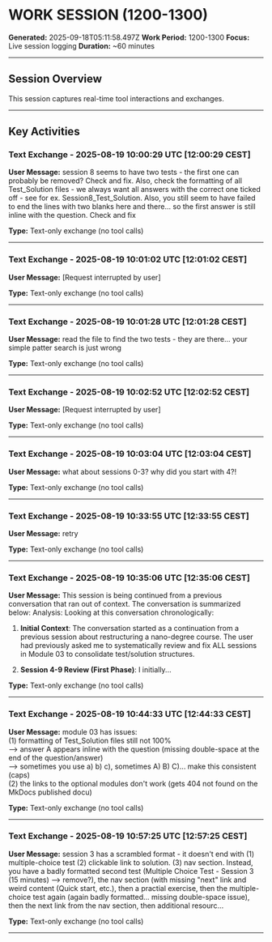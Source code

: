 # WORK SESSION (1200-1300)

**Generated:** 2025-09-18T05:11:58.497Z
**Work Period:** 1200-1300
**Focus:** Live session logging
**Duration:** ~60 minutes

---

## Session Overview

This session captures real-time tool interactions and exchanges.

---

## Key Activities

### Text Exchange - 2025-08-19 10:00:29 UTC [12:00:29 CEST]

**User Message:** session 8 seems to have two tests - the first one can probably be removed? Check and fix. Also, check the formatting of all Test_Solution files - we always want all answers with the correct one ticked off - see for ex. Session8_Test_Solution. Also, you still seem to have failed to end the lines with two blanks here and there... so the first answer is still inline with the question. Check and fix

**Type:** Text-only exchange (no tool calls)

---

### Text Exchange - 2025-08-19 10:01:02 UTC [12:01:02 CEST]

**User Message:** [Request interrupted by user]

**Type:** Text-only exchange (no tool calls)

---

### Text Exchange - 2025-08-19 10:01:28 UTC [12:01:28 CEST]

**User Message:** read the file to find the two tests - they are there... your simple patter search is just wrong

**Type:** Text-only exchange (no tool calls)

---

### Text Exchange - 2025-08-19 10:02:52 UTC [12:02:52 CEST]

**User Message:** [Request interrupted by user]

**Type:** Text-only exchange (no tool calls)

---

### Text Exchange - 2025-08-19 10:03:04 UTC [12:03:04 CEST]

**User Message:** what about sessions 0-3? why did you start with 4?!

**Type:** Text-only exchange (no tool calls)

---

### Text Exchange - 2025-08-19 10:33:55 UTC [12:33:55 CEST]

**User Message:** retry

**Type:** Text-only exchange (no tool calls)

---

### Text Exchange - 2025-08-19 10:35:06 UTC [12:35:06 CEST]

**User Message:** This session is being continued from a previous conversation that ran out of context. The conversation is summarized below:
Analysis:
Looking at this conversation chronologically:

1. **Initial Context**: The conversation started as a continuation from a previous session about restructuring a nano-degree course. The user had previously asked me to systematically review and fix ALL sessions in Module 03 to consolidate test/solution structures.

2. **Session 4-9 Review (First Phase)**: I initially...

**Type:** Text-only exchange (no tool calls)

---

### Text Exchange - 2025-08-19 10:44:33 UTC [12:44:33 CEST]

**User Message:** module 03 has issues:\
(1) formatting of Test_Solution files still not 100%\
--> answer A appears inline with the question (missing double-space at the end of the question/answer)\
--> sometimes you use a) b) c), sometimes A) B) C)... make this consistent (caps)\
(2) the links to the optional modules don't work (gets 404 not found on the MkDocs published docu)

**Type:** Text-only exchange (no tool calls)

---

### Text Exchange - 2025-08-19 10:57:25 UTC [12:57:25 CEST]

**User Message:** session 3 has a scrambled format - it doesn't end with (1) multiple-choice test (2) clickable link to solution. (3) nav section. Instead, you have a badly formatted second test (Multiple Choice Test - Session 3 (15 minutes) --> remove?), the nav section (with missing "next" link and weird content (Quick start, etc.), then a practial exercise, then the multiple-choice test again (again badly formatted... missing double-space issue), then the next link from the nav section, then additional resourc...

**Type:** Text-only exchange (no tool calls)

---

